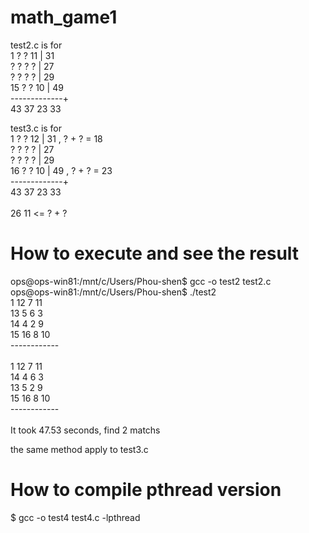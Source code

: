 # math_game1
test2.c is for </br>
   1  ?  ? 11  | 31 </br>
   ?  ?  ?  ?  | 27 </br>
   ?  ?  ?  ?  | 29 </br>
  15  ?  ? 10  | 49 </br>
  -------------+ </br>
  43 37 23 33
  
  
test3.c is for </br>
   1  ?  ? 12  | 31  , ? + ? = 18 </br>
   ?  ?  ?  ?  | 27 </br>
   ?  ?  ?  ?  | 29 </br>
  16  ?  ? 10  | 49  , ? + ? = 23 </br>
  -------------+ </br>
  43 37 23 33 </br>
  </br>
  26       11  <=  ? + ? </br>
  
# How to execute and see the result
ops@ops-win81:/mnt/c/Users/Phou-shen$ gcc -o test2 test2.c </br>
ops@ops-win81:/mnt/c/Users/Phou-shen$ ./test2 </br>
 1 12  7 11 </br>
13  5  6  3 </br>
14  4  2  9 </br>
15 16  8 10 </br>
------------ </br>
</br>
 1 12  7 11 </br>
14  4  6  3 </br>
13  5  2  9 </br>
15 16  8 10 </br>
------------ </br>
</br>
It took 47.53 seconds, find 2 matchs </br>

the same method apply to test3.c </br>

# How to compile pthread version
$ gcc -o test4 test4.c -lpthread

